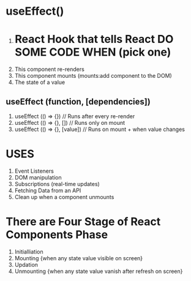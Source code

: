 # useEffect()

1. # React Hook that tells React DO SOME CODE WHEN (pick one)
1. This component re-renders
1. This component mounts (mounts:add component to the DOM)
1. The state of a value

## useEffect (function, [dependencies])

1. useEffect (() => {}) // Runs after every re-render
2. useEffect (() => {}, []) // Runs only on mount
3. useEffect (() => {}, [value]) // Runs on mount + when value changes

# USES

1. Event Listeners
2. DOM manipulation
3. Subscriptions (real-time updates)
4. Fetching Data from an API
5. Clean up when a component unmounts

# There are Four Stage of React Components Phase

1. Initialliation
2. Mounting {when any state value visible on screen}
3. Updation
4. Unmounting {when any state value vanish after refresh on screen}
